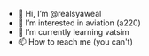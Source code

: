 - 👋 Hi, I’m @realsyaweal
- 👀 I’m interested in aviation (a220)
- 🌱 I’m currently learning vatsim
- 📫 How to reach me (you can't)

<!---
realsyaweal/realsyaweal is a ✨ special ✨ repository because its `README.md` (this file) appears on your GitHub profile.
You can click the Preview link to take a look at your changes.
--->
